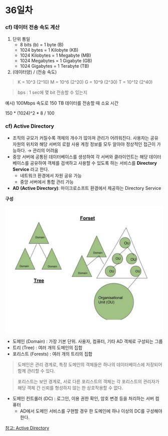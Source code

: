 # 36일차

### cf) 데이터 전송 속도 계산

1. 단위 통일
    - 8 bits (b) = 1 byte (B)
    - 1024 bytes = 1 Kilobyte (KB)
    - 1024 Kilobytes = 1 Megabyte (MB)
    - 1024 Megabytes = 1 Gigabyte (GB)
    - 1024 Gigabytes = 1 Terabyte (TB)
2. (데이터양) / (전송 속도)

> K = 10^3 (2^10)
M = 10^6 (2^20)
G = 10^9 (2^30)
T = 10^12 (2^40)
> 

> bps : 1 sec에 몇 bit 전송할 수 있는지
> 

예시) 100Mbps 속도로 150 TB 데이터를 전송할 때 소요 시간

150 * (1024)^2 * 8 / 100  

### cf) Active Directory

- 조직의 규모가 커질수록 객체의 개수가 많아져 관리가 어려워진다. 사용자는 공유 자원의 위치와 해당 서버의 로컬 사용 계정 정보를 모두 알아야 정상적인 접근이 가능하다. → 관리의 어려움
- 중앙 서버에 공통된 데이터베이스를 생성하여 각 서버와 클라이언트는 해당 데이터베이스를 공유하여 객체를 검색하고 사용할 수 있도록 하는 서비스를 **Directory Service** 라고 한다.
    - 네트워크 환경에서 자원 공유 가능
    - 중앙 서버에서 통합 관리 가능
- **AD (Active Directory)**: 마이크로소프트 환경에서 제공하는 Directory Service

**구성**

![Untitled](./img/1.png)

- 도메인 (Domain) : 가장 기본 단위. 사용자, 컴퓨터, 기타 AD 객체로 구성되는 그룹
- 트리 (Tree) : 여러 개의 도메인의 집합
- 포리스트 (Forests) : 여러 개의 트리의 집합

> 도메인은 관리 경계로, 특정 도메인의 객체들은 하나의 데이터베이스에 저장되어 함께 관리할 수 있다.
> 

> 포리스트는 보안 경계로, 서로 다른 포리스트의 객체는 각 포리스트의 관리자가 해당 객체 간 신뢰를 형성하지 않는 한 상호작용할 수 없다.
> 

- 도메인 컨트롤러 (DC) : 로그인, 이용 권한 확인, 암호 변경 등을 처리하는 서버 컴퓨터
    - AD에서 도메인 서비스를 구현할 경우 한 도메인에 하나 이상의 DC를 구성해야 한다.

[참고: Active Directory](https://learn.microsoft.com/ko-kr/previous-versions/windows/it-pro/windows-server-2003/cc759186(v=ws.10))